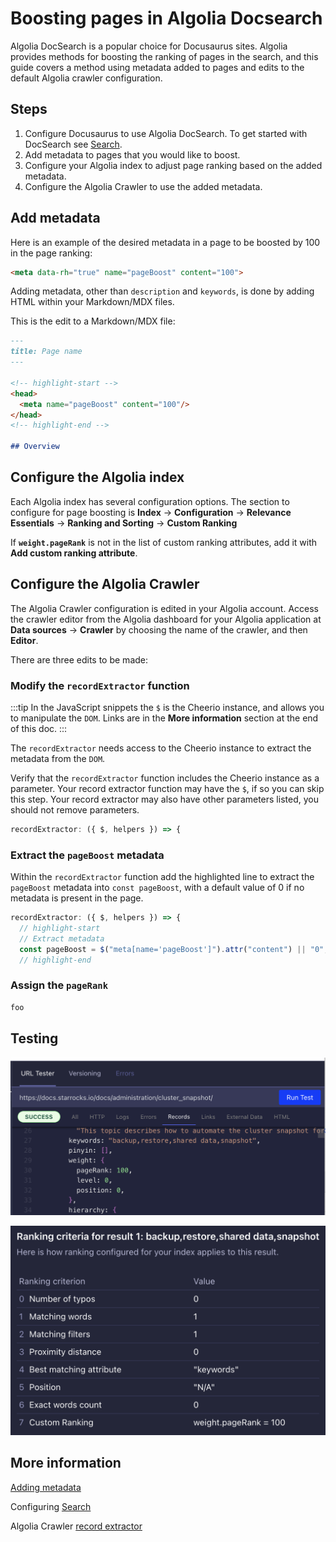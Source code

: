 # Boosting pages in Algolia Docsearch

Algolia DocSearch is a popular choice for Docusaurus sites. Algolia provides methods for boosting the ranking of pages in the search, and this guide covers a method using metadata added to pages and edits to the default Algolia crawler configuration.

## Steps

1. Configure Docusaurus to use Algolia DocSearch. To get started with DocSearch see [Search](../search.mdx).
2. Add metadata to pages that you would like to boost.
3. Configure your Algolia index to adjust page ranking based on the added metadata.
4. Configure the Algolia Crawler to use the added metadata.

## Add metadata

Here is an example of the desired metadata in a page to be boosted by 100 in the page ranking:

```html
<meta data-rh="true" name="pageBoost" content="100">
```

Adding metadata, other than `description` and `keywords`, is done by adding HTML within your Markdown/MDX files.

This is the edit to a Markdown/MDX file:

```md
---
title: Page name
---

<!-- highlight-start -->
<head>
  <meta name="pageBoost" content="100"/>
</head>
<!-- highlight-end -->

## Overview
```
## Configure the Algolia index

Each Algolia index has several configuration options. The section to configure for page boosting is **Index** → **Configuration** → **Relevance Essentials** → **Ranking and Sorting** → **Custom Ranking**

If **`weight.pageRank`** is not in the list of custom ranking attributes, add it with **Add custom ranking attribute**.  

## Configure the Algolia Crawler

The Algolia Crawler configuration is edited in your Algolia account. Access the crawler editor from the Algolia dashboard for your Algolia application at **Data sources** → **Crawler** by choosing the name of the crawler, and then **Editor**.

There are three edits to be made:

### Modify the `recordExtractor` function


:::tip
In the JavaScript snippets the `$` is the Cheerio instance, and allows you to manipulate the `DOM`. Links are in the **More information** section at the end of this doc.
:::

The `recordExtractor` needs access to the Cheerio instance to extract the metadata from the `DOM`.

Verify that the `recordExtractor` function includes the Cheerio instance as a parameter. Your record extractor function may have the `$`, if so you can skip this step. Your record extractor may also have other parameters listed, you should not remove parameters.

```js
recordExtractor: ({ $, helpers }) => {
```

### Extract the `pageBoost` metadata

Within the `recordExtractor` function add the highlighted line to extract the `pageBoost` metadata into `const pageBoost`, with a default value of 0 if no metadata is present in the page.

```js
recordExtractor: ({ $, helpers }) => {
  // highlight-start
  // Extract metadata
  const pageBoost = $("meta[name='pageBoost']").attr("content") || "0";
  // highlight-end
```

### Assign the `pageRank`

```js
foo
```

## Testing

![Algolia test URL records](/img/boost/boost_algolia_test_url_records.png)

![Algolia search UI page rank](/img/boost/boost_algolia_page_rank_search_ui.png)



## More information

[Adding metadata](../guides/markdown-features/markdown-features-head-metadata.mdx)

Configuring [Search](../search.mdx)

Algolia Crawler [record extractor](https://docsearch.algolia.com/docs/record-extractor)




